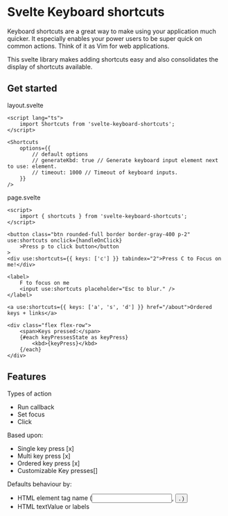 # Svelte Keyboard shortcuts

Keyboard shortcuts are a great way to make using your application much quicker. It especially enables your power users to be super quick on common actions.
Think of it as Vim for web applications.

This svelte library makes adding shortcuts easy and also consolidates the display of shortcuts available.

## Get started

layout.svelte

```svelte
<script lang="ts">
	import Shortcuts from 'svelte-keyboard-shortcuts';
</script>

<Shortcuts
	options={{
		// default options
		// generateKbd: true // Generate keyboard input element next to use: element.
		// timeout: 1000 // Timeout of keyboard inputs.
	}}
/>
```

page.svelte

```svelte
<script>
	import { shortcuts } from 'svelte-keyboard-shortcuts';
</script>

<button class="btn rounded-full border border-gray-400 p-2" use:shortcuts onclick={handleOnClick}
	>Press p to click button</button
>
<div use:shortcuts={{ keys: ['c'] }} tabindex="2">Press C to Focus on me!</div>

<label>
	F to focus on me
	<input use:shortcuts placeholder="Esc to blur." />
</label>

<a use:shortcuts={{ keys: ['a', 's', 'd'] }} href="/about">Ordered keys + links</a>

<div class="flex flex-row">
	<span>Keys pressed:</span>
	{#each keyPressesState as keyPress}
		<kbd>{keyPress}</kbd>
	{/each}
</div>
```

## Features

Types of action

- Run callback
- Set focus
- Click

Based upon:

- Single key press [x]
- Multi key press [x]
- Ordered key press [x]
- Customizable Key presses[]

Defaults behaviour by:

- HTML element tag name (<input>, <button>, <a>)
- HTML textValue or labels
